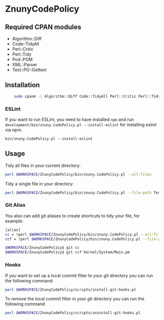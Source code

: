 # ZnunyCodePolicy

## Required CPAN modules

* Algorithm::Diff
* Code::TidyAll
* Perl::Critic
* Perl::Tidy
* Pod::POM
* XML::Parser
* Text::PO::Gettext

## Installation

```bash
    sudo cpanm -i Algorithm::Diff Code::TidyAll Perl::Critic Perl::Tidy Pod::POM XML::Parser Text::PO::Gettext
```

### ESLint

If you want to run ESLint, you need to have installed `npm` and run `development/bin/znuny.CodePolicy.pl --install-eslint` for installing eslint via npm.

```
bin/znuny.CodePolicy.pl --install-eslint
```

## Usage

Tidy all files in your current directory:
```bash
perl $WORKSPACE/ZnunyCodePolicy/bin/znuny.CodePolicy.pl --all-files
```

Tidy a single file in your directory:

```bash
perl $WORKSPACE/ZnunyCodePolicy/bin/znuny.CodePolicy.pl --file-path Test.pm
```

### Git Alias

You also can add git aliases to create shortcuts to tidy your file, for example:

```bash
[alias]
cc = !perl $WORKSPACE/ZnunyCodePolicy/bin/znuny.CodePolicy.pl --all-files
ccf = !perl $WORKSPACE/ZnunyCodePolicy/bin/znuny.CodePolicy.pl --file-path $@
```

```bash
$WORKSPACE/ZnunyCodePolicy$ git cc
$WORKSPACE/ZnunyCodePolicy$ git ccf Kernel/System/Main.pm
```

### Hooks

If you want to set up a local commit filter to your git directory you can run the following command:

```bash
perl $WORKSPACE/ZnunyCodePolicy/scripts/install-git-hooks.pl
```

To remove the local commit filter in your git directory you can run the following command:

```bash
perl $WORKSPACE/ZnunyCodePolicy/scripts/uninstall-git-hooks.pl
```
